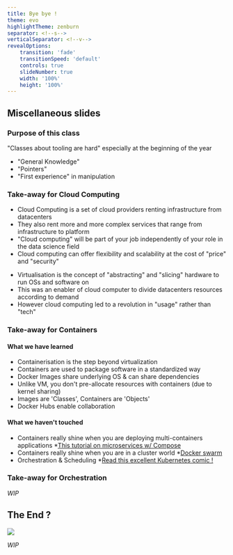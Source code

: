```yaml
---
title: Bye bye !
theme: evo
highlightTheme: zenburn
separator: <!--s-->
verticalSeparator: <!--v-->
revealOptions:
    transition: 'fade'
    transitionSpeed: 'default'
    controls: true
    slideNumber: true
    width: '100%'
    height: '100%'
---
```


## Miscellaneous slides

<!--v-->

### Purpose of this class

"Classes about tooling are hard" especially at the beginning of the year

* "General Knowledge"
* "Pointers"
* "First experience" in manipulation

<!--s-->

### Take-away for Cloud Computing

<!--v-->

* Cloud Computing is a set of cloud providers renting infrastructure from datacenters
* They also rent more and more complex services that range from infrastructure to platform
* "Cloud computing" will be part of your job independently of your role in the data science field
* Cloud computing can offer flexibility and scalability at the cost of "price" and "security"

<!--v-->

* Virtualisation is the concept of "abstracting" and "slicing" hardware to run OSs and software on
* This was an enabler of cloud computer to divide datacenters resources according to demand
* However cloud computing led to a revolution in "usage" rather than "tech"

<!--s-->

### Take-away for Containers

<!--v-->

#### What we have learned

* Containerisation is the step beyond virtualization
* Containers are used to package software in a standardized way
* Docker Images share underlying OS & can share dependencies
* Unlike VM, you don't pre-allocate resources with containers (due to kernel sharing)
* Images are 'Classes', Containers are 'Objects'
* Docker Hubs enable collaboration

<!--v-->

#### What we haven't touched

* Containers really shine when you are deploying multi-containers applications
  *[This tutorial on microservices w/ Compose](https://training.play-with-docker.com/microservice-orchestration/)
* Containers really shine when you are in a cluster world
  *[Docker swarm](https://training.play-with-docker.com/swarm-stack-intro/)
* Orchestration & Scheduling
  *[Read this excellent Kubernetes comic !](https://cloud.google.com/kubernetes-engine/kubernetes-comic/)

<!--s-->

### Take-away for Orchestration

<!--v-->

*WIP*

<!--s-->

## The End ?

![](https://media.giphy.com/media/l49FqlUguNsGDNCGk/giphy.gif)

<!--v-->

*WIP*